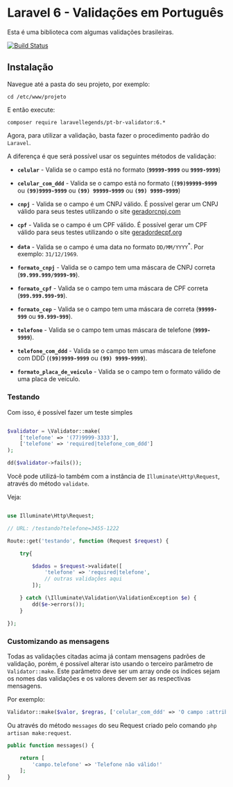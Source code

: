 # Laravel 6 - Validações em Português

Esta é uma biblioteca com algumas validações brasileiras.

[![Build Status](https://travis-ci.org/LaravelLegends/pt-br-validator.svg?branch=master)](https://travis-ci.org/LaravelLegends/pt-br-validator)

## Instalação

Navegue até a pasta do seu projeto, por exemplo:

```
cd /etc/www/projeto
```

E então execute:

```
composer require laravellegends/pt-br-validator:6.*
```

Agora, para utilizar a validação, basta fazer o procedimento padrão do `Laravel`.

A diferença é que será possível usar os seguintes métodos de validação:

* **`celular`** - Valida se o campo está no formato (**`99999-9999`** ou **`9999-9999`**)

*  **`celular_com_ddd`** - Valida se o campo está no formato (**`(99)99999-9999`** ou **`(99)9999-9999`** ou **`(99) 99999-9999`** ou **`(99) 9999-9999`**)

* **`cnpj`** - Valida se o campo é um CNPJ válido. É possível gerar um CNPJ válido para seus testes utilizando o site [geradorcnpj.com](http://www.geradorcnpj.com/)

* **`cpf`** - Valida se o campo é um CPF válido. É possível gerar um CPF válido para seus testes utilizando o site [geradordecpf.org](http://geradordecpf.org) 

* **`data`** - Valida se o campo é uma data no formato `DD/MM/YYYY`<sup>*</sup>. Por exemplo: `31/12/1969`.

* **`formato_cnpj`** - Valida se o campo tem uma máscara de CNPJ correta (**`99.999.999/9999-99`**).

* **`formato_cpf`** - Valida se o campo tem uma máscara de CPF correta (**`999.999.999-99`**).

* **`formato_cep`** - Valida se o campo tem uma máscara de correta (**`99999-999`** ou **`99.999-999`**).

* **`telefone`** - Valida se o campo tem umas máscara de telefone (**`9999-9999`**).

* **`telefone_com_ddd`** - Valida se o campo tem umas máscara de telefone com DDD (**`(99)9999-9999`** ou **`(99) 9999-9999`**).

* **`formato_placa_de_veiculo`** - Valida se o campo tem o formato válido de uma placa de veículo.

### Testando

Com isso, é possível fazer um teste simples


```php

$validator = \Validator::make(
    ['telefone' => '(77)9999-3333'],
    ['telefone' => 'required|telefone_com_ddd']
);

dd($validator->fails());

```

Você pode utilizá-lo também com a instância de `Illuminate\Http\Request`, através do método `validate`.

Veja:

```php

use Illuminate\Http\Request;

// URL: /testando?telefone=3455-1222

Route::get('testando', function (Request $request) {

    try{

        $dados = $request->validate([
            'telefone' => 'required|telefone',
            // outras validações aqui
        ]);

    } catch (\Illuminate\Validation\ValidationException $e) {
        dd($e->errors());
    }

});

```


### Customizando as mensagens

Todas as validações citadas acima já contam mensagens padrões de validação, porém, é possível alterar isto usando o terceiro parâmetro de `Validator::make`. Este parâmetro deve ser um array onde os índices sejam os nomes das validações e os valores devem ser as respectivas mensagens.

Por exemplo:


```php
Validator::make($valor, $regras, ['celular_com_ddd' => 'O campo :attribute não é um celular'])
```

Ou através do método `messages` do seu Request criado pelo comando `php artisan make:request`.

```php
public function messages() {

    return [
        'campo.telefone' => 'Telefone não válido!'
    ];
}
```
